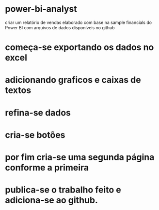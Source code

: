 # power-bi-analyst
criar um relatório de vendas elaborado com base na sample financials do Power BI com arquivos de dados disponíveis no github
# começa-se exportando os dados no excel
# adicionando graficos e caixas de textos
# refina-se dados
# cria-se botões 
# por fim cria-se uma segunda página conforme a primeira
# publica-se o trabalho feito e adiciona-se ao github.
